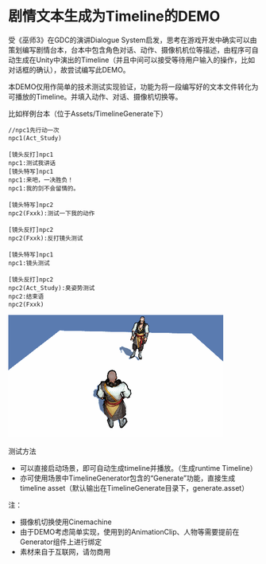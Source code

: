 # 剧情文本生成为Timeline的DEMO


受《巫师3》在GDC的演讲Dialogue System启发，思考在游戏开发中确实可以由策划编写剧情台本，台本中包含角色对话、动作、摄像机机位等描述，由程序可自动生成在Unity中演出的Timeline（并且中间可以接受等待用户输入的操作，比如对话框的确认），故尝试编写此DEMO。

本DEMO仅用作简单的技术测试实现验证，功能为将一段编写好的文本文件转化为可播放的Timeline。并填入动作、对话、摄像机切换等。

比如样例台本（位于Assets/TimelineGenerate下）


```
//npc1先行动一次
npc1(Act_Study)

[镜头反打]npc1
npc1:测试我讲话
[镜头特写]npc1
npc1:来吧，一决胜负！
npc1:我的剑不会留情的。

[镜头特写]npc2
npc2(Fxxk):测试一下我的动作

[镜头反打]npc2
npc2(Fxxk):反打镜头测试

[镜头特写]npc1
npc1:镜头测试

[镜头反打]npc2
npc2(Act_Study):臭姿势测试
npc2:结束语
npc2(Fxxk)

```


![输出效果样例](preview.gif)

测试方法

* 可以直接启动场景，即可自动生成timeline并播放。（生成runtime Timeline）
* 亦可使用场景中TimelineGenerator包含的“Generate”功能，直接生成timeline asset（默认输出在TimelineGenerate目录下，generate.asset）

注：

* 摄像机切换使用Cinemachine
* 由于DEMO考虑简单实现，使用到的AnimationClip、人物等需要提前在Generator组件上进行绑定
* 素材来自于互联网，请勿商用